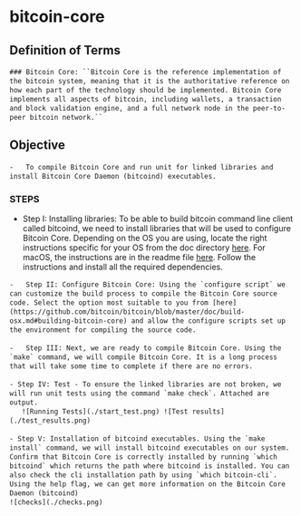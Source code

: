 # bitcoin-core

## Definition of Terms

    ### Bitcoin Core: ``Bitcoin Core is the reference implementation of the bitcoin system, meaning that it is the authoritative reference on how each part of the technology should be implemented. Bitcoin Core implements all aspects of bitcoin, including wallets, a transaction and block validation engine, and a full network node in the peer-to-peer bitcoin network.``

## Objective    
    -   To compile Bitcoin Core and run unit for linked libraries and install Bitcoin Core Daemon (bitcoind) executables.

### STEPS
   -    Step I: Installing libraries:  To be able to build bitcoin command line client called bitcoind, we need to install libraries that will be used to configure Bitcoin Core. Depending on the OS you are using, locate the right instructions specific for your OS from the doc directory [here](https://github.com/bitcoin/bitcoin/tree/master/doc). For macOS, the instructions are in the readme file [here](https://github.com/bitcoin/bitcoin/blob/master/doc/build-osx.md). Follow the instructions and install all the required dependencies.


    -   Step II: Configure Bitcoin Core: Using the `configure script` we can customize the build process to compile the Bitcoin Core source code. Select the option most suitable to you from [here] (https://github.com/bitcoin/bitcoin/blob/master/doc/build-osx.md#building-bitcoin-core) and allow the configure scripts set up the environment for compiling the source code.

    -   Step III: Next, we are ready to compile Bitcoin Core. Using the `make` command, we will compile Bitcoin Core. It is a long process that will take some time to complete if there are no errors.

    - Step IV: Test - To ensure the linked libraries are not broken, we will run unit tests using the command `make check`. Attached are output.
       ![Running Tests](./start_test.png) ![Test results](./test_results.png) 

    - Step V: Installation of bitcoind executables. Using the `make install` command, we will install bitcoind executables on our system. Confirm that Bitcoin Core is correctly installed by running `which bitcoind` which returns the path where bitcoind is installed. You can also check the cli installation path by using `which bitcoin-cli`. Using the help flag, we can get more information on the Bitcoin Core Daemon (bitcoind)
    ![checks](./checks.png)


